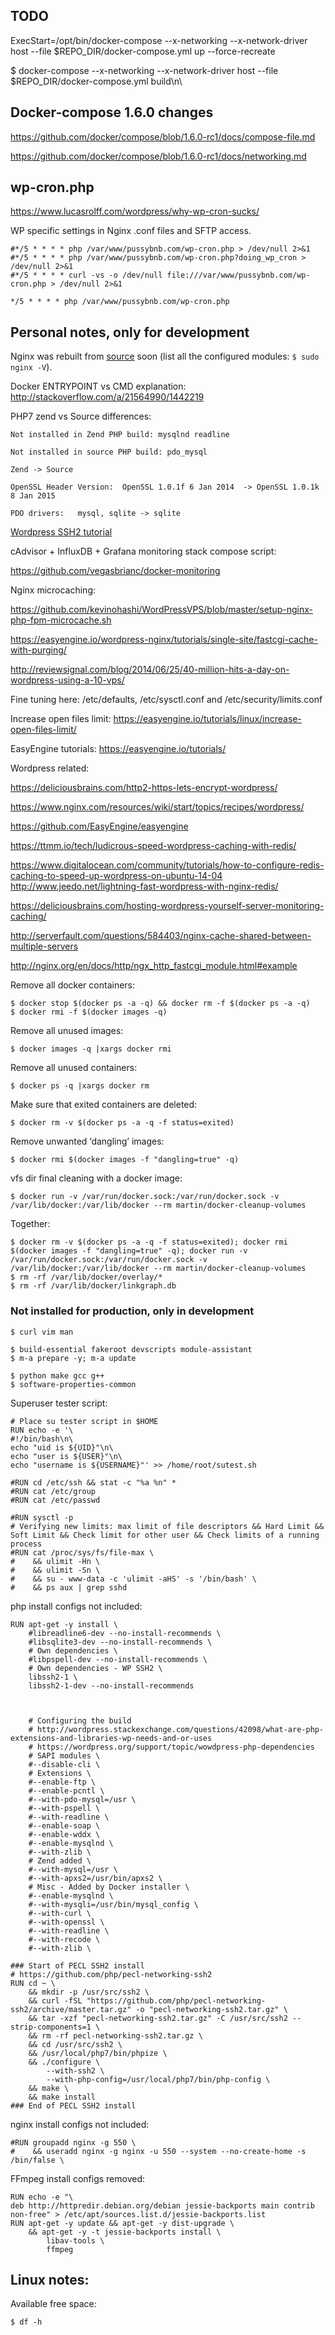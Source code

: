 ## TODO

ExecStart=/opt/bin/docker-compose --x-networking --x-network-driver host --file $REPO_DIR/docker-compose.yml up --force-recreate

  $ docker-compose --x-networking --x-network-driver host --file $REPO_DIR/docker-compose.yml build\n\

## Docker-compose 1.6.0 changes

https://github.com/docker/compose/blob/1.6.0-rc1/docs/compose-file.md

https://github.com/docker/compose/blob/1.6.0-rc1/docs/networking.md

## wp-cron.php

https://www.lucasrolff.com/wordpress/why-wp-cron-sucks/

WP specific settings in Nginx .conf files and SFTP access.

```
#*/5 * * * * php /var/www/pussybnb.com/wp-cron.php > /dev/null 2>&1
#*/5 * * * * php /var/www/pussybnb.com/wp-cron.php?doing_wp_cron > /dev/null 2>&1
#*/5 * * * * curl -vs -o /dev/null file:///var/www/pussybnb.com/wp-cron.php > /dev/null 2>&1

*/5 * * * * php /var/www/pussybnb.com/wp-cron.php
```

## Personal notes, only for development

Nginx was rebuilt from [source](https://www.nginx.com/resources/wiki/start/topics/tutorials/installoptions/) soon (list all the configured modules: `$ sudo nginx -V`).

Docker ENTRYPOINT vs CMD explanation: http://stackoverflow.com/a/21564990/1442219

PHP7 zend vs Source differences:

    Not installed in Zend PHP build: mysqlnd readline

    Not installed in source PHP build: pdo_mysql

    Zend -> Source

    OpenSSL Header Version:  OpenSSL 1.0.1f 6 Jan 2014  -> OpenSSL 1.0.1k 8 Jan 2015 

    PDO drivers:   mysql, sqlite -> sqlite

[Wordpress SSH2 tutorial](https://www.digitalocean.com/community/tutorials/how-to-configure-secure-updates-and-installations-in-wordpress-on-ubuntu)

cAdvisor + InfluxDB + Grafana monitoring stack compose script:

https://github.com/vegasbrianc/docker-monitoring

Nginx microcaching:

https://github.com/kevinohashi/WordPressVPS/blob/master/setup-nginx-php-fpm-microcache.sh

https://easyengine.io/wordpress-nginx/tutorials/single-site/fastcgi-cache-with-purging/

http://reviewsignal.com/blog/2014/06/25/40-million-hits-a-day-on-wordpress-using-a-10-vps/

Fine tuning here: /etc/defaults, /etc/sysctl.conf and /etc/security/limits.conf

Increase open files limit: https://easyengine.io/tutorials/linux/increase-open-files-limit/

EasyEngine tutorials: https://easyengine.io/tutorials/




Wordpress related:

https://deliciousbrains.com/http2-https-lets-encrypt-wordpress/

https://www.nginx.com/resources/wiki/start/topics/recipes/wordpress/

https://github.com/EasyEngine/easyengine

https://ttmm.io/tech/ludicrous-speed-wordpress-caching-with-redis/

https://www.digitalocean.com/community/tutorials/how-to-configure-redis-caching-to-speed-up-wordpress-on-ubuntu-14-04
http://www.jeedo.net/lightning-fast-wordpress-with-nginx-redis/

https://deliciousbrains.com/hosting-wordpress-yourself-server-monitoring-caching/

http://serverfault.com/questions/584403/nginx-cache-shared-between-multiple-servers

http://nginx.org/en/docs/http/ngx_http_fastcgi_module.html#example

Remove all docker containers:

    $ docker stop $(docker ps -a -q) && docker rm -f $(docker ps -a -q)
    $ docker rmi -f $(docker images -q)

Remove all unused images:

    $ docker images -q |xargs docker rmi

Remove all unused containers:

    $ docker ps -q |xargs docker rm

Make sure that exited containers are deleted:

    $ docker rm -v $(docker ps -a -q -f status=exited)

Remove unwanted ‘dangling’ images:

    $ docker rmi $(docker images -f "dangling=true" -q)

vfs dir final cleaning with a docker image:

    $ docker run -v /var/run/docker.sock:/var/run/docker.sock -v /var/lib/docker:/var/lib/docker --rm martin/docker-cleanup-volumes

Together:

    $ docker rm -v $(docker ps -a -q -f status=exited); docker rmi $(docker images -f "dangling=true" -q); docker run -v /var/run/docker.sock:/var/run/docker.sock -v /var/lib/docker:/var/lib/docker --rm martin/docker-cleanup-volumes
    $ rm -rf /var/lib/docker/overlay/*
    $ rm -rf /var/lib/docker/linkgraph.db

### Not installed for production, only in development

    $ curl vim man

    $ build-essential fakeroot devscripts module-assistant
    $ m-a prepare -y; m-a update

    $ python make gcc g++
    $ software-properties-common

Superuser tester script:

```
# Place su tester script in $HOME
RUN echo -e '\
#!/bin/bash\n\
echo "uid is ${UID}"\n\
echo "user is ${USER}"\n\
echo "username is ${USERNAME}"' >> /home/root/sutest.sh
```

```
#RUN cd /etc/ssh && stat -c "%a %n" *
#RUN cat /etc/group
#RUN cat /etc/passwd
```

```
#RUN sysctl -p
# Verifying new limits: max limit of file descriptors && Hard Limit && Soft Limit && Check limit for other user && Check limits of a running process
#RUN cat /proc/sys/fs/file-max \
#    && ulimit -Hn \
#    && ulimit -Sn \
#    && su - www-data -c 'ulimit -aHS' -s '/bin/bash' \
#    && ps aux | grep sshd
```

php install configs not included:

    RUN apt-get -y install \
        #libreadline6-dev --no-install-recommends \
        #libsqlite3-dev --no-install-recommends \
        # Own dependencies \
        #libpspell-dev --no-install-recommends \
        # Own dependencies - WP SSH2 \
        libssh2-1 \
        libssh2-1-dev --no-install-recommends



        # Configuring the build
        # http://wordpress.stackexchange.com/questions/42098/what-are-php-extensions-and-libraries-wp-needs-and-or-uses
        # https://wordpress.org/support/topic/wowdpress-php-dependencies
        # SAPI modules \
        #--disable-cli \
        # Extensions \
        #--enable-ftp \
        #--enable-pcntl \
        #--with-pdo-mysql=/usr \
        #--with-pspell \
        #--with-readline \
        #--enable-soap \
        #--enable-wddx \
        #--enable-mysqlnd \
        #--with-zlib \
        # Zend added \
        #--with-mysql=/usr \
        #--with-apxs2=/usr/bin/apxs2 \
        # Misc - Added by Docker installer \
        #--enable-mysqlnd \
        #--with-mysqli=/usr/bin/mysql_config \
        #--with-curl \
        #--with-openssl \
        #--with-readline \
        #--with-recode \
        #--with-zlib \

```
### Start of PECL SSH2 install
# https://github.com/php/pecl-networking-ssh2
RUN cd ~ \
    && mkdir -p /usr/src/ssh2 \
    && curl -fSL "https://github.com/php/pecl-networking-ssh2/archive/master.tar.gz" -o "pecl-networking-ssh2.tar.gz" \
    && tar -xzf "pecl-networking-ssh2.tar.gz" -C /usr/src/ssh2 --strip-components=1 \
    && rm -rf pecl-networking-ssh2.tar.gz \
    && cd /usr/src/ssh2 \
    && /usr/local/php7/bin/phpize \
    && ./configure \
        --with-ssh2 \
        --with-php-config=/usr/local/php7/bin/php-config \
    && make \
    && make install
### End of PECL SSH2 install
```

nginx install configs not included:

```
#RUN groupadd nginx -g 550 \
#    && useradd nginx -g nginx -u 550 --system --no-create-home -s /bin/false \
```

FFmpeg install configs removed:

```
RUN echo -e "\
deb http://httpredir.debian.org/debian jessie-backports main contrib non-free" > /etc/apt/sources.list.d/jessie-backports.list
RUN apt-get -y update && apt-get -y dist-upgrade \
    && apt-get -y -t jessie-backports install \
        libav-tools \
        ffmpeg
```

## Linux notes:

Available free space:

    $ df -h
